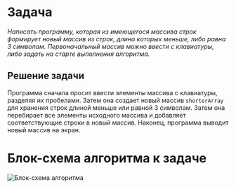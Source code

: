 # Задача
*Написать программу, которая из имеющегося массива строк формирует новый массив из строк, длина которых меньше, либо равна 3 символам. Первоначальный массив можно ввести с клавиатуры, либо задать на старте выполнения алгоритма.*

## Решение задачи

Программа сначала просит ввести элементы массива с клавиатуры, разделяя их пробелами. Затем она создает новый массив `shorterArray` для хранения строк длиной меньше или равной 3 символам. Затем она перебирает все элементы исходного массива и добавляет соответствующие строки в новый массив. Наконец, программа выводит новый массив на экран.

# Блок-схема алгоритма к задаче
![Блок-схема алгоритма](/blok.png)